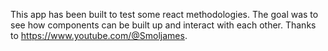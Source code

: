 This app has been built to test some react methodologies. The goal was to see how components can be built up and interact with each other. 
Thanks to https://www.youtube.com/@Smoljames.
